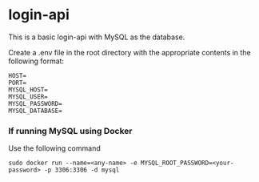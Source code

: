 # login-api
This is a basic login-api with MySQL as the database.

Create a .env file in the root directory with the appropriate contents in the following format:
```
HOST=
PORT=
MYSQL_HOST=
MYSQL_USER=
MYSQL_PASSWORD=
MYSQL_DATABASE= 
```

### If running MySQL using Docker
Use the following command 
```
sudo docker run --name=<any-name> -e MYSQL_ROOT_PASSWORD=<your-password> -p 3306:3306 -d mysql
```

